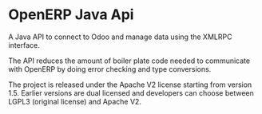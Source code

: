 OpenERP Java Api
================

A Java API to connect to Odoo and manage data using the XMLRPC interface.

The API reduces the amount of boiler plate code needed to communicate with OpenERP by doing error checking and type conversions.

The project is released under the Apache V2 license starting from version 1.5.  Earlier versions are dual licensed and developers can choose between LGPL3 (original license) and Apache V2.

